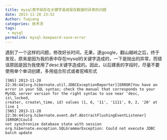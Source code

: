 ```yaml
---
title: mysql表字段存在关键字造成保存数据时异常的问题
date: 2013-11-28 23:52
Author: fuqiang
categories: 技术流
tags:
 - mysql
permalink: mysql-keepword-save-error
---
```


遇到了一个这样的问题，修改好长时间，无果，遂google，翻山越岭之后，终于发现，原来是因为我的表中存在mysql的关键字造成的，一下是抛出的异常，而错误原因是因为我使用了desc关键字造成的。因此，以后建表的字段时，尽量不要使用单个单词创建，多用组合形式或者驼峰形式
```
[SNS] 2013-11-28
22:36:44[org.hibernate.util.JDBCExceptionReporter][ERROR]You have an
error in your SQL syntax; check the manual that corresponds to your
MySQL server version for the right syntax to use near 'desc, is\_locked,
creater, create\_time, id) values (1, 6, '11', '1111', 0, 2, '20' at
line 1  
[SNS] 2013-11-28
22:36:44[org.hibernate.event.def.AbstractFlushingEventListener][ERROR]Could
not synchronize database state with session  
org.hibernate.exception.SQLGrammarException: Could not execute JDBC
batch update
```